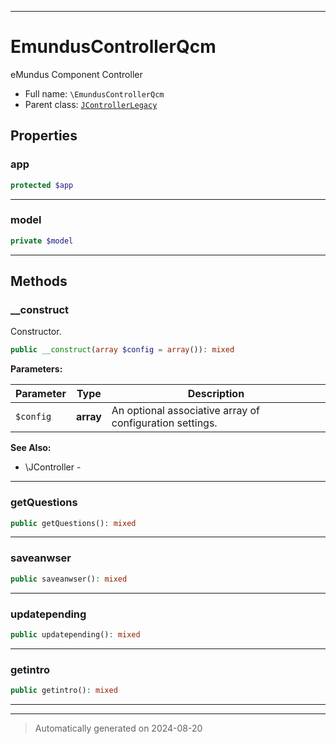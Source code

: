 ***

# EmundusControllerQcm

eMundus Component Controller



* Full name: `\EmundusControllerQcm`
* Parent class: [`JControllerLegacy`](./JControllerLegacy.md)



## Properties


### app



```php
protected $app
```






***

### model



```php
private $model
```






***

## Methods


### __construct

Constructor.

```php
public __construct(array $config = array()): mixed
```








**Parameters:**

| Parameter | Type | Description |
|-----------|------|-------------|
| `$config` | **array** | An optional associative array of configuration settings. |





**See Also:**

* \JController - 

***

### getQuestions



```php
public getQuestions(): mixed
```












***

### saveanwser



```php
public saveanwser(): mixed
```












***

### updatepending



```php
public updatepending(): mixed
```












***

### getintro



```php
public getintro(): mixed
```












***


***
> Automatically generated on 2024-08-20
